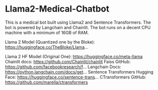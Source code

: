 # Llama2-Medical-Chatbot
This is a medical bot built using Llama2 and Sentence Transformers. The bot is powered by Langchain and Chainlit. The bot runs on a decent CPU machine with a minimum of 16GB of RAM.

Llama 2 Model (Quantized one by the Bloke): https://huggingface.co/TheBloke/Llama...

Llama 2 HF Model (Original One): https://huggingface.co/meta-llama
Chainlit docs: https://github.com/Chainlit/chainlit
Faiss GitHub: https://github.com/facebookresearch/f...
Langchain Docs: https://python.langchain.com/docs/get...
Sentence Transformers Hugging Face: https://huggingface.co/sentence-trans...
CTransformers GitHub: https://github.com/marella/ctransformers
